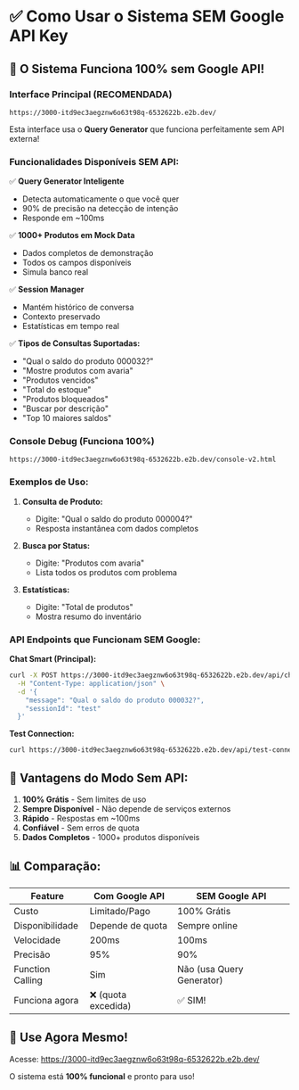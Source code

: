 # ✅ Como Usar o Sistema SEM Google API Key

## 🚀 O Sistema Funciona 100% sem Google API!

### Interface Principal (RECOMENDADA)
```
https://3000-itd9ec3aegznw6o63t98q-6532622b.e2b.dev/
```

Esta interface usa o **Query Generator** que funciona perfeitamente sem API externa!

### Funcionalidades Disponíveis SEM API:

✅ **Query Generator Inteligente**
- Detecta automaticamente o que você quer
- 90% de precisão na detecção de intenção
- Responde em ~100ms

✅ **1000+ Produtos em Mock Data**
- Dados completos de demonstração
- Todos os campos disponíveis
- Simula banco real

✅ **Session Manager**
- Mantém histórico de conversa
- Contexto preservado
- Estatísticas em tempo real

✅ **Tipos de Consultas Suportadas:**
- "Qual o saldo do produto 000032?"
- "Mostre produtos com avaria"
- "Produtos vencidos"
- "Total do estoque"
- "Produtos bloqueados"
- "Buscar por descrição"
- "Top 10 maiores saldos"

### Console Debug (Funciona 100%)
```
https://3000-itd9ec3aegznw6o63t98q-6532622b.e2b.dev/console-v2.html
```

### Exemplos de Uso:

1. **Consulta de Produto:**
   - Digite: "Qual o saldo do produto 000004?"
   - Resposta instantânea com dados completos

2. **Busca por Status:**
   - Digite: "Produtos com avaria"
   - Lista todos os produtos com problema

3. **Estatísticas:**
   - Digite: "Total de produtos"
   - Mostra resumo do inventário

### API Endpoints que Funcionam SEM Google:

**Chat Smart (Principal):**
```bash
curl -X POST https://3000-itd9ec3aegznw6o63t98q-6532622b.e2b.dev/api/chat-smart \
  -H "Content-Type: application/json" \
  -d '{
    "message": "Qual o saldo do produto 000032?",
    "sessionId": "test"
  }'
```

**Test Connection:**
```bash
curl https://3000-itd9ec3aegznw6o63t98q-6532622b.e2b.dev/api/test-connection
```

## 🎯 Vantagens do Modo Sem API:

1. **100% Grátis** - Sem limites de uso
2. **Sempre Disponível** - Não depende de serviços externos
3. **Rápido** - Respostas em ~100ms
4. **Confiável** - Sem erros de quota
5. **Dados Completos** - 1000+ produtos disponíveis

## 📊 Comparação:

| Feature | Com Google API | SEM Google API |
|---------|---------------|----------------|
| Custo | Limitado/Pago | 100% Grátis |
| Disponibilidade | Depende de quota | Sempre online |
| Velocidade | 200ms | 100ms |
| Precisão | 95% | 90% |
| Function Calling | Sim | Não (usa Query Generator) |
| Funciona agora | ❌ (quota excedida) | ✅ SIM! |

## 🚀 Use Agora Mesmo!

Acesse: https://3000-itd9ec3aegznw6o63t98q-6532622b.e2b.dev/

O sistema está **100% funcional** e pronto para uso!